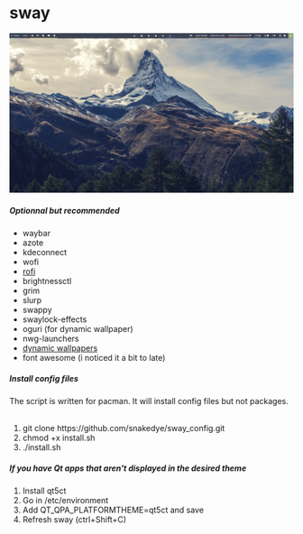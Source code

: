 # sway
![Alt text](screenshot.png?raw=true "Title")
<!-- ![Alt text](screenshot_alt.png?raw=true "Title") -->


<h5>Optionnal but recommended</h5>
<ul>
	<li>waybar</li>
	<li>azote</li>
	<li>kdeconnect</li>
	<li>wofi</li>
	<li><a href="https://aur.archlinux.org/packages/rofi-lbonn-wayland-git/">rofi</a></li>
	<li>brightnessctl</li>
	<li>grim</li>
	<li>slurp</li>
	<li>swappy</li>
  <li>swaylock-effects</li>
	<li>oguri (for dynamic wallpaper)</li>
	<li>nwg-launchers</li>
	<li><a href="https://github.com/adi1090x/dynamic-wallpaper">dynamic wallpapers</a></li>
	<li>font awesome (i noticed it a bit to late)</li>
</ul>
<h5>Install config files</h5>
The script is written for pacman. It will install config files but not packages.
<br>
<br>
<ol>
	<li>git clone https://github.com/snakedye/sway_config.git</li>
	<li>chmod +x install.sh</li>
	<li>./install.sh</li>
</ol> 
<h5>If you have Qt apps that aren't displayed in the desired theme</h5>
<ol>
	<li>Install qt5ct</li>
	<li>Go in /etc/environment</li>
	<li>Add QT_QPA_PLATFORMTHEME=qt5ct and save</li>
	<li>Refresh sway (ctrl+Shift+C)</li>
</ol>
